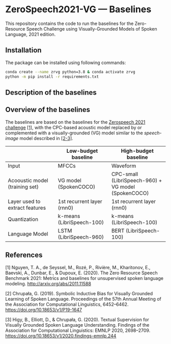 # ZeroSpeech2021-VG &mdash; Baselines

This repository contains the code to run the baselines for the Zero-Resource Speech Challenge using Visually-Grounded Models of Spoken Language, 2021 edition.


## Installation

The package can be installed using following commands:

```bash
conda create --name zrvg python=3.8 & conda activate zrvg
python -m pip install -r requirements.txt
```

## Description of the baselines

## Overview of the baselines

The baselines are based on the baselines for the [Zerospeech 2021 challenge](https://github.com/bootphon/zerospeech2021_baseline) [[1]](README.md#reference), with the CPC-based acoustic model replaced by or complemented with a visually-grounded (VG) model similar to the *speech-image* model described in [[2-3]](README.md#references).

|| Low-budget baseline | High-budget baseline |
---|---|---
| Input | MFCCs | Waveform |
| Acooustic model (training set) | VG model (SpokenCOCO) | CPC-small (LibriSpeech-960) + <br> VG model (SpokenCOCO)|
| Layer used to extract features | 1st recurrent layer (rnn0) | 1st recurrent layer (rnn0) |
| Quantization | k-means (LibriSpeech-100) | k-means (LibriSpeech-100) |
| Language Model | LSTM (LibriSpeech-960) | BERT (LibriSpeech-100) |


## References

[1] Nguyen, T. A., de Seyssel, M., Rozé, P., Rivière, M., Kharitonov, E., Baevski, A., Dunbar, E., & Dupoux, E. (2020). The Zero Resource Speech Benchmark 2021: Metrics and baselines for unsupervised spoken language modeling. http://arxiv.org/abs/2011.11588

[2] Chrupała, G. (2019). Symbolic Inductive Bias for Visually Grounded Learning of Spoken Language. Proceedings of the 57th Annual Meeting of the Association for Computational Linguistics, 6452–6462. https://doi.org/10.18653/v1/P19-1647

[3] Higy, B., Elliott, D., & Chrupała, G. (2020). Textual Supervision for Visually Grounded Spoken Language Understanding. Findings of the Association for Computational Linguistics: EMNLP 2020, 2698–2709. https://doi.org/10.18653/v1/2020.findings-emnlp.244
